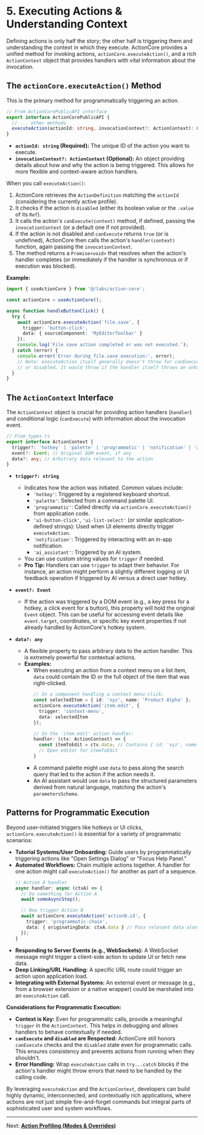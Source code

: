 # 5. Executing Actions & Understanding Context

Defining actions is only half the story; the other half is triggering them and understanding the context in which they execute. ActionCore provides a unified method for invoking actions, `actionCore.executeAction()`, and a rich `ActionContext` object that provides handlers with vital information about the invocation.

## The `actionCore.executeAction()` Method

This is the primary method for programmatically triggering an action.

```typescript
// From ActionCorePublicAPI interface
export interface ActionCorePublicAPI {
  // ... other methods
  executeAction(actionId: string, invocationContext?: ActionContext): Promise<void>;
}
```

*   **`actionId: string` (Required):** The unique ID of the action you want to execute.
*   **`invocationContext?: ActionContext` (Optional):** An object providing details about how and why the action is being triggered. This allows for more flexible and context-aware action handlers.

When you call `executeAction()`:

1.  ActionCore retrieves the `ActionDefinition` matching the `actionId` (considering the currently active profile).
2.  It checks if the action is `disabled` (either its boolean value or the `.value` of its `Ref`).
3.  It calls the action's `canExecute(context)` method, if defined, passing the `invocationContext` (or a default one if not provided).
4.  If the action is not disabled and `canExecute` returns `true` (or is undefined), ActionCore then calls the action's `handler(context)` function, again passing the `invocationContext`.
5.  The method returns a `Promise<void>` that resolves when the action's handler completes (or immediately if the handler is synchronous or if execution was blocked).

**Example:**

```typescript
import { useActionCore } from '@/labs/action-core';

const actionCore = useActionCore();

async function handleButtonClick() {
  try {
    await actionCore.executeAction('file.save', {
      trigger: 'button-click',
      data: { sourceComponent: 'MyEditorToolbar' }
    });
    console.log('File save action completed or was not executed.');
  } catch (error) {
    console.error('Error during file.save execution:', error);
    // Note: executeAction itself generally doesn't throw for canExecute=false
    // or disabled. It would throw if the handler itself throws an unhandled error.
  }
}
```

## The `ActionContext` Interface

The `ActionContext` object is crucial for providing action handlers (`handler`) and conditional logic (`canExecute`) with information about the invocation event.

```typescript
// From types.ts
export interface ActionContext {
  trigger?: 'hotkey' | 'palette' | 'programmatic' | 'notification' | 'ai_assistant' | string;
  event?: Event; // Original DOM event, if any
  data?: any; // Arbitrary data relevant to the action
}
```

*   **`trigger?: string`**
    *   Indicates how the action was initiated. Common values include:
        *   `'hotkey'`: Triggered by a registered keyboard shortcut.
        *   `'palette'`: Selected from a command palette UI.
        *   `'programmatic'`: Called directly via `actionCore.executeAction()` from application code.
        *   `'ui-button-click'`, `'ui-list-select'` (or similar application-defined strings): Used when UI elements directly trigger `executeAction`.
        *   `'notification'`: Triggered by interacting with an in-app notification.
        *   `'ai_assistant'`: Triggered by an AI system.
    *   You can use custom string values for `trigger` if needed.
    *   **Pro Tip:** Handlers can use `trigger` to adapt their behavior. For instance, an action might perform a slightly different logging or UI feedback operation if triggered by AI versus a direct user hotkey.

*   **`event?: Event`**
    *   If the action was triggered by a DOM event (e.g., a key press for a hotkey, a click event for a button), this property will hold the original `Event` object. This can be useful for accessing event details like `event.target`, coordinates, or specific key event properties if not already handled by ActionCore's hotkey system.

*   **`data?: any`**
    *   A flexible property to pass arbitrary data to the action handler. This is extremely powerful for contextual actions.
    *   **Examples:**
        *   When executing an action from a context menu on a list item, `data` could contain the ID or the full object of the item that was right-clicked.
            ```typescript
            // In a component handling a context menu click:
            const selectedItem = { id: 'xyz', name: 'Product Alpha' };
            actionCore.executeAction('item.edit', {
              trigger: 'context-menu',
              data: selectedItem
            });

            // In the 'item.edit' action handler:
            handler: (ctx: ActionContext) => {
              const itemToEdit = ctx.data; // Contains { id: 'xyz', name: 'Product Alpha' }
              // Open editor for itemToEdit
            }
            ```
        *   A command palette might use `data` to pass along the search query that led to the action if the action needs it.
        *   An AI assistant would use `data` to pass the structured parameters derived from natural language, matching the action's `parametersSchema`.

## Patterns for Programmatic Execution

Beyond user-initiated triggers like hotkeys or UI clicks, `actionCore.executeAction()` is essential for a variety of programmatic scenarios:

*   **Tutorial Systems/User Onboarding:** Guide users by programmatically triggering actions like "Open Settings Dialog" or "Focus Help Panel."
*   **Automated Workflows:** Chain multiple actions together. A handler for one action might call `executeAction()` for another as part of a sequence.
    ```typescript
    // Action A handler
    async handler: async (ctxA) => {
      // Do something for Action A
      await someAsyncStep();

      // Now trigger Action B
      await actionCore.executeAction('actionB.id', {
        trigger: 'programmatic-chain',
        data: { originatingData: ctxA.data } // Pass relevant data along
      });
    }
    ```
*   **Responding to Server Events (e.g., WebSockets):** A WebSocket message might trigger a client-side action to update UI or fetch new data.
*   **Deep Linking/URL Handling:** A specific URL route could trigger an action upon application load.
*   **Integrating with External Systems:** An external event or message (e.g., from a browser extension or a native wrapper) could be marshaled into an `executeAction` call.

**Considerations for Programmatic Execution:**

*   **Context is Key:** Even for programmatic calls, provide a meaningful `trigger` in the `ActionContext`. This helps in debugging and allows handlers to behave contextually if needed.
*   **`canExecute` and `disabled` are Respected:** ActionCore still honors `canExecute` checks and the `disabled` state even for programmatic calls. This ensures consistency and prevents actions from running when they shouldn't.
*   **Error Handling:** Wrap `executeAction` calls in `try...catch` blocks if the action's handler might throw errors that need to be handled by the calling code.

By leveraging `executeAction` and the `ActionContext`, developers can build highly dynamic, interconnected, and contextually rich applications, where actions are not just simple fire-and-forget commands but integral parts of sophisticated user and system workflows.

---

Next: [**Action Profiling (Modes & Overrides)**](./06-action-profiling.md)
